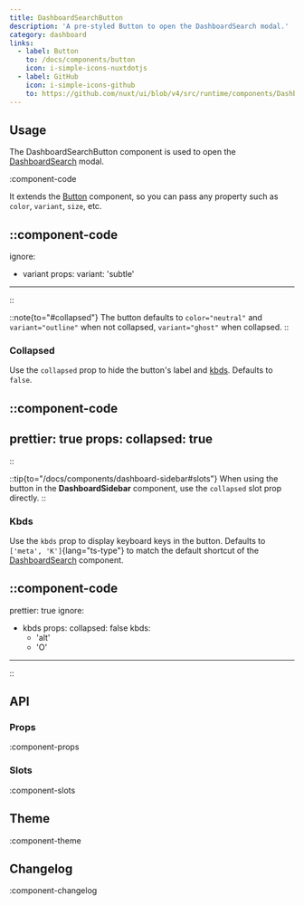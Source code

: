 ```yaml
---
title: DashboardSearchButton
description: 'A pre-styled Button to open the DashboardSearch modal.'
category: dashboard
links:
  - label: Button
    to: /docs/components/button
    icon: i-simple-icons-nuxtdotjs
  - label: GitHub
    icon: i-simple-icons-github
    to: https://github.com/nuxt/ui/blob/v4/src/runtime/components/DashboardSearchButton.vue
---
```


## Usage

The DashboardSearchButton component is used to open the [DashboardSearch](/docs/components/dashboard-search) modal.

:component-code

It extends the [Button](/docs/components/button) component, so you can pass any property such as `color`, `variant`, `size`, etc.

::component-code
---
ignore:
  - variant
props:
  variant: 'subtle'
---
::

::note{to="#collapsed"}
The button defaults to `color="neutral"` and `variant="outline"` when not collapsed, `variant="ghost"` when collapsed.
::

### Collapsed

Use the `collapsed` prop to hide the button's label and [kbds](#kbds). Defaults to `false`.

::component-code
---
prettier: true
props:
  collapsed: true
---
::

::tip{to="/docs/components/dashboard-sidebar#slots"}
When using the button in the **DashboardSidebar** component, use the `collapsed` slot prop directly.
::

### Kbds

Use the `kbds` prop to display keyboard keys in the button. Defaults to `['meta', 'K']`{lang="ts-type"} to match the default shortcut of the [DashboardSearch](/docs/components/dashboard-search#shortcut) component.

::component-code
---
prettier: true
ignore:
  - kbds
props:
  collapsed: false
  kbds:
    - 'alt'
    - 'O'
---
::

## API

### Props

:component-props

### Slots

:component-slots

## Theme

:component-theme

## Changelog

:component-changelog
